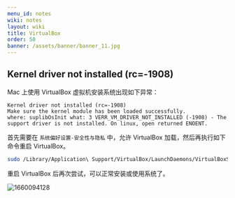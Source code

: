 ```yaml
---
menu_id: notes
wiki: notes
layout: wiki
title: VirtualBox
order: 50
banner: /assets/banner/banner_11.jpg
---
```


## Kernel driver not installed (rc=-1908)

Mac 上使用 VirtualBox 虚拟机安装系统出现如下异常：

```
Kernel driver not installed (rc=-1908)
Make sure the kernel module has been loaded successfully.
where: suplibOsInit what: 3 VERR_VM_DRIVER_NOT_INSTALLED (-1908) - The support driver is not installed. On linux, open returned ENOENT. 
```

首先需要在 `系统偏好设置-安全性与隐私` 中，允许 VirtualBox 加载，然后再执行如下命令重启 VirtualBox。

```bash
sudo /Library/Application\ Support/VirtualBox/LaunchDaemons/VirtualBoxStartup.sh restart
```

重启 VirtualBox 后再次尝试，可以正常安装或使用系统了。

![1660094128](/assets/blog/2022/08/10/1660094128.png)
